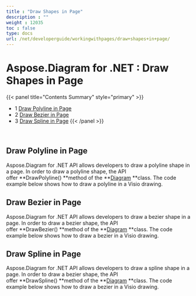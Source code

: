 ```yaml
---
title : "Draw Shapes in Page" 
description : "" 
weight : 12035 
toc : false
type: docs
url: /net/developerguide/workingwithpages/draw+shapes+in+page/
---
```


# Aspose.Diagram for .NET : Draw Shapes in Page


{{< panel title="Contents Summary" style="primary" >}}
*   1 [Draw Polyline in Page](#draw-polyline-in-page)
*   2 [Draw Bezier in Page](#draw-bezier-in-page)
*   3 [Draw Spline in Page](#draw-spline-in-page)
{{< /panel >}}
 

 

## Draw Polyline in Page

Aspose.Diagram for .NET API allows developers to draw a polyline shape in a page. In order to draw a polyline shape, the API offer **DrawPolyline() **method of the **[Diagram](https://apireference.aspose.com/net/diagram/aspose.diagram/diagram) **class. The code example below shows how to draw a polyline in a Visio drawing.

## Draw Bezier in Page

Aspose.Diagram for .NET API allows developers to draw a bezier shape in a page. In order to draw a bezier shape, the API offer **DrawBezier() **method of the **[Diagram](https://apireference.aspose.com/net/diagram/aspose.diagram/diagram) **class. The code example below shows how to draw a bezier in a Visio drawing.

## Draw Spline in Page

Aspose.Diagram for .NET API allows developers to draw a spline shape in a page. In order to draw a bezier shape, the API offer **DrawSpline() **method of the **[Diagram](https://apireference.aspose.com/net/diagram/aspose.diagram/diagram) **class. The code example below shows how to draw a bezier in a Visio drawing.

